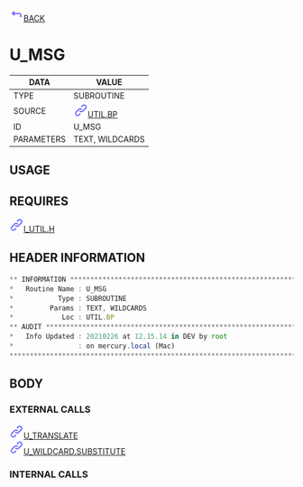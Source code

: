 <img src="../.resources/themes/unicons-line-6563ff/corner-up-left-alt.svg" alt="BACK" width="25" />[BACK](../DOCS/UTIL.BP.md)  
# U_MSG  
|DATA|VALUE|
| --- | --- |
|TYPE|SUBROUTINE|
|SOURCE|<img src="../.resources/themes/unicons-line-6563ff/link.svg" alt="UTIL.BP" width="25" />[UTIL.BP](../DOCS/UTIL.BP.md)|
|ID|U_MSG|
|PARAMETERS|TEXT, WILDCARDS|
    
## USAGE  
  
## REQUIRES  
<img src="../.resources/themes/unicons-line-6563ff/link.svg" alt="I_UTIL.H" width="25" />[I_UTIL.H](../DOCS.PAGE/I_UTIL.H.md)  
    
## HEADER INFORMATION  
```javascript
** INFORMATION ****************************************************************
*   Routine Name : U_MSG
*           Type : SUBROUTINE
*         Params : TEXT, WILDCARDS
*            Loc : UTIL.BP
** AUDIT **********************************************************************
*   Info Updated : 20210226 at 12.15.14 in DEV by root
*                : on mercury.local (Mac)
*******************************************************************************

```
## BODY  
### EXTERNAL CALLS  
<img src="../.resources/themes/unicons-line-6563ff/link.svg" alt="U_TRANSLATE" width="25" />[U_TRANSLATE](../DOCS.PAGE/U_TRANSLATE.md)  
<img src="../.resources/themes/unicons-line-6563ff/link.svg" alt="U_WILDCARD.SUBSTITUTE" width="25" />[U_WILDCARD.SUBSTITUTE](../DOCS.PAGE/U_WILDCARD.SUBSTITUTE.md)  
### INTERNAL CALLS  
  
